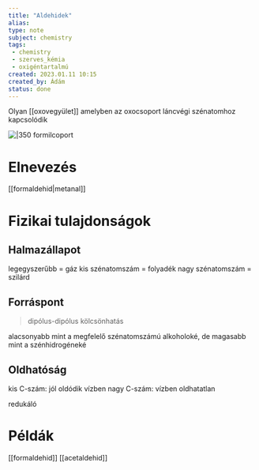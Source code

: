 ```yaml
---
title: "Aldehidek"
alias: 
type: note
subject: chemistry
tags:
 - chemistry
 - szerves_kémia
 - oxigéntartalmú
created: 2023.01.11 10:15
created_by: Ádám
status: done 
---
```

Olyan [[oxovegyület]] amelyben az oxocsoport láncvégi szénatomhoz kapcsolódik

![|350](https://encrypted-tbn0.gstatic.com/images?q=tbn:ANd9GcTNz4XlAqw5-ACqmA6SAy1r_JT-3nA2dpDga6pKI4UgiiKaXpodWTnldrLvsvXTSIn9_4w&usqp=CAU)
formilcoport
# Elnevezés
[[formaldehid|metanal]]

# Fizikai tulajdonságok
## Halmazállapot
legegyszerűbb = gáz
kis szénatomszám = folyadék
nagy szénatomszám = szilárd
## Forráspont
> dipólus-dipólus kölcsönhatás 

alacsonyabb mint a megfelelő szénatomszámú alkoholoké, de magasabb mint a szénhidrogéneké
## Oldhatóság
kis C-szám: jól oldódik vízben
nagy C-szám: vízben oldhatatlan

redukáló

# Példák
[[formaldehid]]
[[acetaldehid]]
